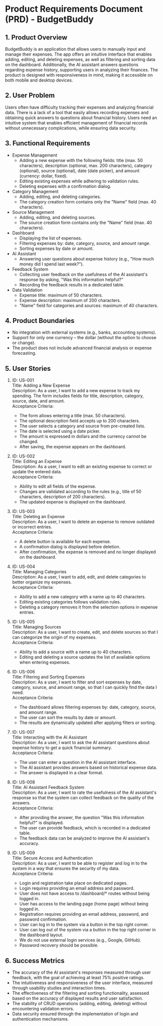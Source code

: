 # Product Requirements Document (PRD) - BudgetBuddy

## 1. Product Overview

BudgetBuddy is an application that allows users to manually input and manage their expenses. The app offers an intuitive interface that enables adding, editing, and deleting expenses, as well as filtering and sorting data on the dashboard. Additionally, the AI assistant answers questions regarding expense history, supporting users in analyzing their finances. The product is designed with responsiveness in mind, making it accessible on both mobile and desktop devices.

## 2. User Problem

Users often have difficulty tracking their expenses and analyzing financial data. There is a lack of a tool that easily allows recording expenses and obtaining quick answers to questions about financial history. Users need an intuitive system that enables efficient management of financial records without unnecessary complications, while ensuring data security.

## 3. Functional Requirements

- Expense Management
  - Adding a new expense with the following fields: title (max. 50 characters), description (optional, max. 200 characters), category (optional), source (optional), date (date picker), and amount (currency: dollar, fixed).
  - Editing existing expenses while adhering to validation rules.
  - Deleting expenses with a confirmation dialog.
- Category Management
  - Adding, editing, and deleting categories.
  - The category creation form contains only the "Name" field (max. 40 characters).
- Source Management
  - Adding, editing, and deleting sources.
  - The source creation form contains only the "Name" field (max. 40 characters).
- Dashboard
  - Displaying the list of expenses.
  - Filtering expenses by: date, category, source, and amount range.
  - Sorting expenses by date or amount.
- AI Assistant
  - Answering user questions about expense history (e.g., "How much money did I spend last week?").
- Feedback System
  - Collecting user feedback on the usefulness of the AI assistant's response by asking, "Was this information helpful?"
  - Recording the feedback results in a dedicated table.
- Data Validation
  - Expense title: maximum of 50 characters.
  - Expense description: maximum of 200 characters.
  - "Name" field for categories and sources: maximum of 40 characters.

## 4. Product Boundaries

- No integration with external systems (e.g., banks, accounting systems).
- Support for only one currency – the dollar (without the option to choose or change).
- The product does not include advanced financial analysis or expense forecasting.

## 5. User Stories

1. ID: US-001  
   Title: Adding a New Expense  
   Description: As a user, I want to add a new expense to track my spending. The form includes fields for title, description, category, source, date, and amount.  
   Acceptance Criteria:

   - The form allows entering a title (max. 50 characters).
   - The optional description field accepts up to 200 characters.
   - The user selects a category and source from pre-created lists.
   - The date is selected using a date picker.
   - The amount is expressed in dollars and the currency cannot be changed.
   - After saving, the expense appears on the dashboard.

2. ID: US-002  
   Title: Editing an Expense  
   Description: As a user, I want to edit an existing expense to correct or update the entered data.  
   Acceptance Criteria:

   - Ability to edit all fields of the expense.
   - Changes are validated according to the rules (e.g., title of 50 characters, description of 200 characters).
   - The updated expense is displayed on the dashboard.

3. ID: US-003  
   Title: Deleting an Expense  
   Description: As a user, I want to delete an expense to remove outdated or incorrect entries.  
   Acceptance Criteria:

   - A delete button is available for each expense.
   - A confirmation dialog is displayed before deletion.
   - After confirmation, the expense is removed and no longer displayed on the dashboard.

4. ID: US-004  
   Title: Managing Categories  
   Description: As a user, I want to add, edit, and delete categories to better organize my expenses.  
   Acceptance Criteria:

   - Ability to add a new category with a name up to 40 characters.
   - Editing existing categories follows validation rules.
   - Deleting a category removes it from the selection options in expense entries.

5. ID: US-005  
   Title: Managing Sources  
   Description: As a user, I want to create, edit, and delete sources so that I can categorize the origin of my expenses.  
   Acceptance Criteria:

   - Ability to add a source with a name up to 40 characters.
   - Editing and deleting a source updates the list of available options when entering expenses.

6. ID: US-006  
   Title: Filtering and Sorting Expenses  
   Description: As a user, I want to filter and sort expenses by date, category, source, and amount range, so that I can quickly find the data I need.  
   Acceptance Criteria:

   - The dashboard allows filtering expenses by: date, category, source, and amount range.
   - The user can sort the results by date or amount.
   - The results are dynamically updated after applying filters or sorting.

7. ID: US-007  
   Title: Interacting with the AI Assistant  
   Description: As a user, I want to ask the AI assistant questions about expense history to get a quick financial summary.  
   Acceptance Criteria:

   - The user can enter a question in the AI assistant interface.
   - The AI assistant provides answers based on historical expense data.
   - The answer is displayed in a clear format.

8. ID: US-008  
   Title: AI Assistant Feedback System  
   Description: As a user, I want to rate the usefulness of the AI assistant's response so that the system can collect feedback on the quality of the answers.  
   Acceptance Criteria:

   - After providing the answer, the question "Was this information helpful?" is displayed.
   - The user can provide feedback, which is recorded in a dedicated table.
   - The feedback data can be analyzed to improve the AI assistant's accuracy.

9. ID: US-009  
   Title: Secure Access and Authentication  
   Description: As a user, I want to be able to register and log in to the system in a way that ensures the security of my data.  
   Acceptance Criteria:

   - Login and registration take place on dedicated pages.
   - Login requires providing an email address and password.
   - User does not have access to /dashboard/\* routes without being logged in.
   - User has access to the landing page (home page) without being logged in.
   - Registration requires providing an email address, password, and password confirmation.
   - User can log in to the system via a button in the top right corner.
   - User can log out of the system via a button in the top right corner in the dashboard layout.
   - We do not use external login services (e.g., Google, GitHub).
   - Password recovery should be possible.

## 6. Success Metrics

- The accuracy of the AI assistant's responses measured through user feedback, with the goal of achieving at least 75% positive ratings.
- The intuitiveness and responsiveness of the user interface, measured through usability studies and interaction times.
- The effectiveness of the filtering and sorting functionality, assessed based on the accuracy of displayed results and user satisfaction.
- The stability of CRUD operations (adding, editing, deleting) without encountering validation errors.
- Data security ensured through the implementation of login and authentication mechanisms.
